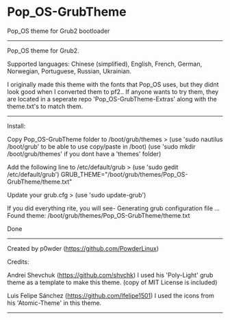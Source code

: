 # Pop_OS-GrubTheme
Pop_OS theme for Grub2 bootloader
____________________________________________________________________________

Pop_OS theme for Grub2.

Supported languages: Chinese (simplified), English, French, German, Norwegian, Portuguese, Russian, Ukrainian.

I originally made this theme with the fonts that Pop_OS uses, but they didnt look good when I converted them to pf2.. If anyone wants to try them, they are located in a seperate repo 'Pop_OS-GrubTheme-Extras' along with the theme.txt's to match them.

____________________________________________________________________________

Install:

Copy Pop_OS-GrubTheme folder to /boot/grub/themes >
(use 'sudo nautilus /boot/grub' to be able to use copy/paste in /boot)
(use 'sudo mkdir /boot/grub/themes' if you dont have a 'themes' folder)

Add the following line to /etc/default/grub > 
(use 'sudo gedit /etc/default/grub') 
GRUB_THEME="/boot/grub/themes/Pop_OS-GrubTheme/theme.txt"

Update your grub.cfg >
(use 'sudo update-grub')

If you did everything rite, you will see-
Generating grub configuration file ...
Found theme: /boot/grub/themes/Pop_OS-GrubTheme/theme.txt

Done

____________________________________________________________________________

Created by p0wder (https://github.com/PowderLinux)


Credits:

Andrei Shevchuk (https://github.com/shvchk)
I used his 'Poly-Light' grub theme as a template to make this theme.
(copy of MIT License is included)

Luis Felipe Sánchez (https://github.com/lfelipe1501)
I used the icons from his 'Atomic-Theme' in this theme.

____________________________________________________________________________
